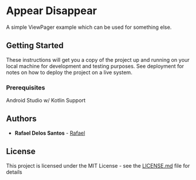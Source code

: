 # Appear Disappear

A simple ViewPager example which can be used for something else.

## Getting Started

These instructions will get you a copy of the project up and running on your local machine for development and testing purposes. See deployment for notes on how to deploy the project on a live system.

### Prerequisites

Android Studio w/ Kotlin Support

## Authors

* **Rafael Delos Santos** - [Rafael](https://github.com/rafaelph)

## License

This project is licensed under the MIT License - see the [LICENSE.md](LICENSE.md) file for details